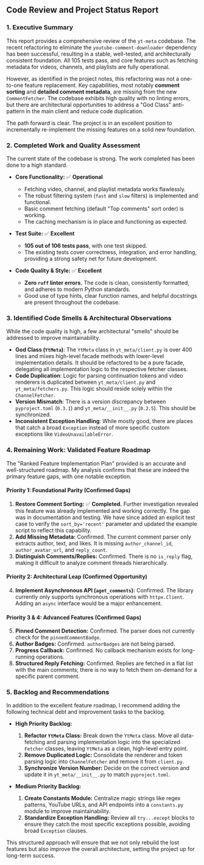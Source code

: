 ## Code Review and Project Status Report

### 1. Executive Summary

This report provides a comprehensive review of the `yt-meta` codebase. The recent refactoring to eliminate the `youtube-comment-downloader` dependency has been successful, resulting in a stable, well-tested, and architecturally consistent foundation. All 105 tests pass, and core features such as fetching metadata for videos, channels, and playlists are fully operational.

However, as identified in the project notes, this refactoring was not a one-to-one feature replacement. Key capabilities, most notably **comment sorting** and **detailed comment metadata**, are missing from the new `CommentFetcher`. The codebase exhibits high quality with no linting errors, but there are architectural opportunities to address a "God Class" anti-pattern in the main client and reduce code duplication.

The path forward is clear. The project is in an excellent position to incrementally re-implement the missing features on a solid new foundation.

### 2. Completed Work and Quality Assessment

The current state of the codebase is strong. The work completed has been done to a high standard.

*   **Core Functionality:** ✅ **Operational**
    *   Fetching video, channel, and playlist metadata works flawlessly.
    *   The robust filtering system (`fast` and `slow` filters) is implemented and functional.
    *   Basic comment fetching (default "Top comments" sort order) is working.
    *   The caching mechanism is in place and functioning as expected.

*   **Test Suite:** ✅ **Excellent**
    *   **105 out of 106 tests pass**, with one test skipped.
    *   The existing tests cover correctness, integration, and error handling, providing a strong safety net for future development.

*   **Code Quality & Style:** ✅ **Excellent**
    *   **Zero `ruff` linter errors.** The code is clean, consistently formatted, and adheres to modern Python standards.
    *   Good use of type hints, clear function names, and helpful docstrings are present throughout the codebase.

### 3. Identified Code Smells & Architectural Observations

While the code quality is high, a few architectural "smells" should be addressed to improve maintainability.

*   **God Class (`YtMeta`)**: The `YtMeta` class in `yt_meta/client.py` is over 400 lines and mixes high-level facade methods with lower-level implementation details. It should be refactored to be a pure facade, delegating all implementation logic to the respective fetcher classes.
*   **Code Duplication**: Logic for parsing continuation tokens and video renderers is duplicated between `yt_meta/client.py` and `yt_meta/fetchers.py`. This logic should reside solely within the `ChannelFetcher`.
*   **Version Mismatch**: There is a version discrepancy between `pyproject.toml` (`0.3.1`) and `yt_meta/__init__.py` (`0.2.5`). This should be synchronized.
*   **Inconsistent Exception Handling**: While mostly good, there are places that catch a broad `Exception` instead of more specific custom exceptions like `VideoUnavailableError`.

### 4. Remaining Work: Validated Feature Roadmap

The "Ranked Feature Implementation Plan" provided is an accurate and well-structured roadmap. My analysis confirms that these are indeed the primary feature gaps, with one notable exception.

#### Priority 1: Foundational Parity (Confirmed Gaps)
1.  **Restore Comment Sorting:** ✅ **Completed.** Further investigation revealed this feature was already implemented and working correctly. The gap was in documentation and testing. We have since added an explicit test case to verify the `sort_by='recent'` parameter and updated the example script to reflect this capability.
2.  **Add Missing Metadata:** Confirmed. The current comment parser only extracts author, text, and likes. It is missing `author_channel_id`, `author_avatar_url`, and `reply_count`.
3.  **Distinguish Comments/Replies:** Confirmed. There is no `is_reply` flag, making it difficult to analyze comment threads hierarchically.

#### Priority 2: Architectural Leap (Confirmed Opportunity)
4.  **Implement Asynchronous API (`aget_comments`):** Confirmed. The library currently only supports synchronous operations with `httpx.Client`. Adding an `async` interface would be a major enhancement.

#### Priority 3 & 4: Advanced Features (Confirmed Gaps)
5.  **Pinned Comment Detection:** Confirmed. The parser does not currently check for the `pinnedCommentBadge`.
6.  **Author Badges:** Confirmed. `authorBadges` are not being parsed.
7.  **Progress Callback:** Confirmed. No callback mechanism exists for long-running operations.
8.  **Structured Reply Fetching:** Confirmed. Replies are fetched in a flat list with the main comments; there is no way to fetch them on-demand for a specific parent comment.

### 5. Backlog and Recommendations

In addition to the excellent feature roadmap, I recommend adding the following technical debt and improvement tasks to the backlog.

*   **High Priority Backlog:**
    1.  **Refactor `YtMeta` Class:** Break down the `YtMeta` class. Move all data-fetching and parsing implementation logic into the specialized `Fetcher` classes, leaving `YtMeta` as a clean, high-level entry point.
    2.  **Remove Duplicated Logic:** Consolidate the renderer and token parsing logic into `ChannelFetcher` and remove it from `client.py`.
    3.  **Synchronize Version Number:** Decide on the correct version and update it in `yt_meta/__init__.py` to match `pyproject.toml`.

*   **Medium Priority Backlog:**
    1.  **Create Constants Module:** Centralize magic strings like regex patterns, YouTube URLs, and API endpoints into a `constants.py` module to improve maintainability.
    2.  **Standardize Exception Handling:** Review all `try...except` blocks to ensure they catch the most specific exceptions possible, avoiding broad `Exception` clauses.

This structured approach will ensure that we not only rebuild the lost features but also improve the overall architecture, setting the project up for long-term success. 
